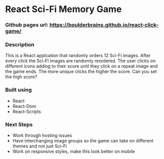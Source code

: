 # React Sci-Fi Memory Game
### Github pages url: https://boulderbrains.github.io/react-click-game/

### Description
This is a React applcation that randomly orders 12 Sci-Fi images. After every click the Sci-Fi images are randomly reordered. The user clicks on different icons adding to their score until they click on a repeat image and the game ends. The more unique clicks the higher the score. Can you set the high score?

### Built using
- React
- React-Dom
- React-Scripts

### Next Steps
- Work through hosting issues
- Have interchanging image groups so the game can take on different themes and not just Sci-Fi
- Work on responsive styles, make this look better on mobile